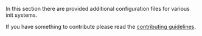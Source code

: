 In this section there are provided additional configuration files for various init systems.

If you have something to contribute please read the [contributing guidelines](../contributing.md).
